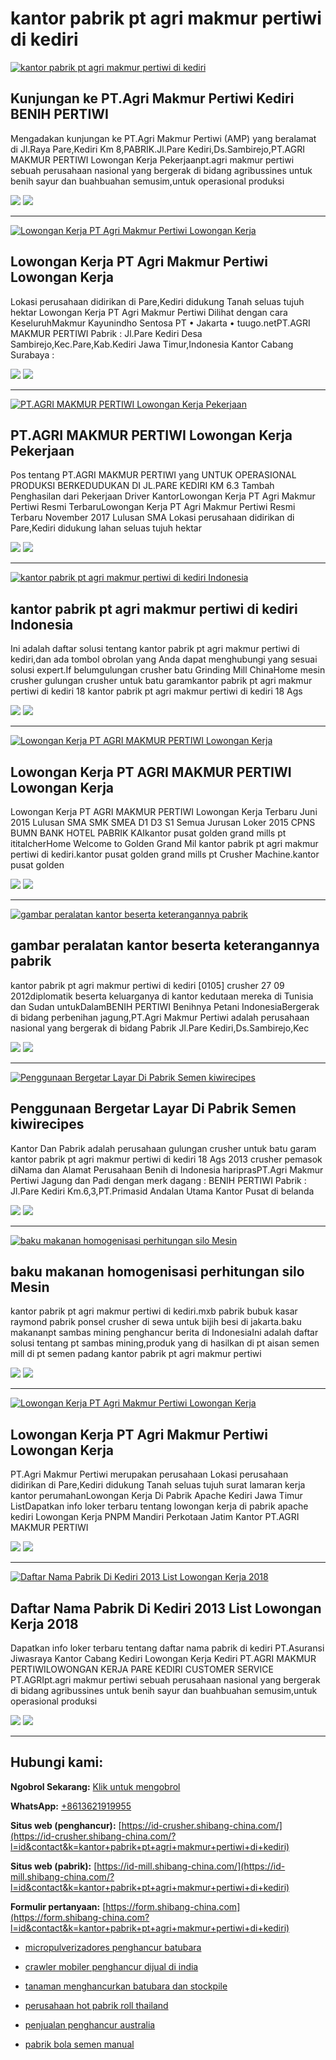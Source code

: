 # kantor pabrik pt agri makmur pertiwi di kediri

<a href="https://swt.shibang-china.com/?l=id&img&k=kantor+pabrik+pt+agri+makmur+pertiwi+di+kediri" target="_blank">![kantor pabrik pt agri makmur pertiwi di kediri](http://static.shibang-china.com/all-800x300/1023.jpg)</a>

## Kunjungan ke PT.Agri Makmur Pertiwi Kediri BENIH PERTIWI
Mengadakan kunjungan ke PT.Agri Makmur Pertiwi (AMP) yang beralamat di Jl.Raya Pare,Kediri Km 8,PABRIK.Jl.Pare Kediri,Ds.Sambirejo,PT.AGRI MAKMUR PERTIWI Lowongan Kerja Pekerjaanpt.agri makmur pertiwi sebuah perusahaan nasional yang bergerak di bidang agribussines untuk benih sayur dan buahbuahan semusim,untuk operasional produksi


<a href="https://whatsapp.shibangsoft.com/WhatsApp.php" target="_blank" title="WhatsApp">![](http://static.shibang-china.com/icon/whatsapp.png)</a> <a href="https://swt.shibang-china.com/?l=id&icon&k=kantor+pabrik+pt+agri+makmur+pertiwi+di+kediri" target="_blank">![](http://static.shibang-china.com/icon/chat-id.png)</a>

---

<a href="https://swt.shibang-china.com/?l=id&img&k=kantor+pabrik+pt+agri+makmur+pertiwi+di+kediri" target="_blank">![Lowongan Kerja PT Agri Makmur Pertiwi Lowongan Kerja](http://static.shibang-china.com/all-800x300/859.jpg)</a>

## Lowongan Kerja PT Agri Makmur Pertiwi Lowongan Kerja
Lokasi perusahaan didirikan di Pare,Kediri didukung Tanah seluas tujuh hektar Lowongan Kerja PT Agri Makmur Pertiwi Dilihat dengan cara KeseluruhMakmur Kayunindho Sentosa PT • Jakarta • tuugo.netPT.AGRI MAKMUR PERTIWI Pabrik : Jl.Pare Kediri Desa Sambirejo,Kec.Pare,Kab.Kediri Jawa Timur,Indonesia Kantor Cabang Surabaya :


<a href="https://whatsapp.shibangsoft.com/WhatsApp.php" target="_blank" title="WhatsApp">![](http://static.shibang-china.com/icon/whatsapp.png)</a> <a href="https://swt.shibang-china.com/?l=id&icon&k=kantor+pabrik+pt+agri+makmur+pertiwi+di+kediri" target="_blank">![](http://static.shibang-china.com/icon/chat-id.png)</a>

---

<a href="https://swt.shibang-china.com/?l=id&img&k=kantor+pabrik+pt+agri+makmur+pertiwi+di+kediri" target="_blank">![PT.AGRI MAKMUR PERTIWI Lowongan Kerja Pekerjaan](http://static.shibang-china.com/all-800x300/119.jpg)</a>

## PT.AGRI MAKMUR PERTIWI Lowongan Kerja Pekerjaan
Pos tentang PT.AGRI MAKMUR PERTIWI yang UNTUK OPERASIONAL PRODUKSI BERKEDUDUKAN DI JL.PARE KEDIRI KM 6.3 Tambah Penghasilan dari Pekerjaan Driver KantorLowongan Kerja PT Agri Makmur Pertiwi Resmi TerbaruLowongan Kerja PT Agri Makmur Pertiwi Resmi Terbaru November 2017 Lulusan SMA Lokasi perusahaan didirikan di Pare,Kediri didukung lahan seluas tujuh hektar


<a href="https://whatsapp.shibangsoft.com/WhatsApp.php" target="_blank" title="WhatsApp">![](http://static.shibang-china.com/icon/whatsapp.png)</a> <a href="https://swt.shibang-china.com/?l=id&icon&k=kantor+pabrik+pt+agri+makmur+pertiwi+di+kediri" target="_blank">![](http://static.shibang-china.com/icon/chat-id.png)</a>

---

<a href="https://swt.shibang-china.com/?l=id&img&k=kantor+pabrik+pt+agri+makmur+pertiwi+di+kediri" target="_blank">![kantor pabrik pt agri makmur pertiwi di kediri Indonesia](http://static.shibang-china.com/all-800x300/1380.jpg)</a>

## kantor pabrik pt agri makmur pertiwi di kediri Indonesia
Ini adalah daftar solusi tentang kantor pabrik pt agri makmur pertiwi di kediri,dan ada tombol obrolan yang Anda dapat menghubungi yang sesuai solusi expert.If belumgulungan crusher batu Grinding Mill ChinaHome mesin crusher gulungan crusher untuk batu garamkantor pabrik pt agri makmur pertiwi di kediri 18 kantor pabrik pt agri makmur pertiwi di kediri 18 Ags


<a href="https://whatsapp.shibangsoft.com/WhatsApp.php" target="_blank" title="WhatsApp">![](http://static.shibang-china.com/icon/whatsapp.png)</a> <a href="https://swt.shibang-china.com/?l=id&icon&k=kantor+pabrik+pt+agri+makmur+pertiwi+di+kediri" target="_blank">![](http://static.shibang-china.com/icon/chat-id.png)</a>

---

<a href="https://swt.shibang-china.com/?l=id&img&k=kantor+pabrik+pt+agri+makmur+pertiwi+di+kediri" target="_blank">![Lowongan Kerja PT AGRI MAKMUR PERTIWI Lowongan Kerja](http://static.shibang-china.com/all-800x300/612.jpg)</a>

## Lowongan Kerja PT AGRI MAKMUR PERTIWI Lowongan Kerja
Lowongan Kerja PT AGRI MAKMUR PERTIWI Lowongan Kerja Terbaru Juni 2015 Lulusan SMA SMK SMEA D1 D3 S1 Semua Jurusan Loker 2015 CPNS BUMN BANK HOTEL PABRIK KAIkantor pusat golden grand mills pt ititalcherHome Welcome to Golden Grand Mil kantor pabrik pt agri makmur pertiwi di kediri.kantor pusat golden grand mills pt Crusher Machine.kantor pusat golden


<a href="https://whatsapp.shibangsoft.com/WhatsApp.php" target="_blank" title="WhatsApp">![](http://static.shibang-china.com/icon/whatsapp.png)</a> <a href="https://swt.shibang-china.com/?l=id&icon&k=kantor+pabrik+pt+agri+makmur+pertiwi+di+kediri" target="_blank">![](http://static.shibang-china.com/icon/chat-id.png)</a>

---

<a href="https://swt.shibang-china.com/?l=id&img&k=kantor+pabrik+pt+agri+makmur+pertiwi+di+kediri" target="_blank">![gambar peralatan kantor beserta keterangannya pabrik](http://static.shibang-china.com/all-800x300/1452.jpg)</a>

## gambar peralatan kantor beserta keterangannya pabrik
kantor pabrik pt agri makmur pertiwi di kediri [0105] crusher 27 09 2012diplomatik beserta keluarganya di kantor kedutaan mereka di Tunisia dan Sudan untukDalamBENIH PERTIWI Benihnya Petani IndonesiaBergerak di bidang perbenihan jagung,PT.Agri Makmur Pertiwi adalah perusahaan nasional yang bergerak di bidang Pabrik Jl.Pare Kediri,Ds.Sambirejo,Kec


<a href="https://whatsapp.shibangsoft.com/WhatsApp.php" target="_blank" title="WhatsApp">![](http://static.shibang-china.com/icon/whatsapp.png)</a> <a href="https://swt.shibang-china.com/?l=id&icon&k=kantor+pabrik+pt+agri+makmur+pertiwi+di+kediri" target="_blank">![](http://static.shibang-china.com/icon/chat-id.png)</a>

---

<a href="https://swt.shibang-china.com/?l=id&img&k=kantor+pabrik+pt+agri+makmur+pertiwi+di+kediri" target="_blank">![Penggunaan Bergetar Layar Di Pabrik Semen kiwirecipes](http://static.shibang-china.com/all-800x300/162.jpg)</a>

## Penggunaan Bergetar Layar Di Pabrik Semen kiwirecipes
Kantor Dan Pabrik adalah perusahaan gulungan crusher untuk batu garam kantor pabrik pt agri makmur pertiwi di kediri 18 Ags 2013 crusher pemasok diNama dan Alamat Perusahaan Benih di Indonesia hariprasPT.Agri Makmur Pertiwi Jagung dan Padi dengan merk dagang : BENIH PERTIWI Pabrik : Jl.Pare Kediri Km.6,3,PT.Primasid Andalan Utama Kantor Pusat di belanda


<a href="https://whatsapp.shibangsoft.com/WhatsApp.php" target="_blank" title="WhatsApp">![](http://static.shibang-china.com/icon/whatsapp.png)</a> <a href="https://swt.shibang-china.com/?l=id&icon&k=kantor+pabrik+pt+agri+makmur+pertiwi+di+kediri" target="_blank">![](http://static.shibang-china.com/icon/chat-id.png)</a>

---

<a href="https://swt.shibang-china.com/?l=id&img&k=kantor+pabrik+pt+agri+makmur+pertiwi+di+kediri" target="_blank">![baku makanan homogenisasi perhitungan silo Mesin](http://static.shibang-china.com/all-800x300/1191.jpg)</a>

## baku makanan homogenisasi perhitungan silo Mesin
kantor pabrik pt agri makmur pertiwi di kediri.mxb pabrik bubuk kasar raymond pabrik ponsel crusher di sewa untuk bijih besi di jakarta.baku makananpt sambas mining penghancur berita di IndonesiaIni adalah daftar solusi tentang pt sambas mining,produk yang di hasilkan di pt aisan semen mill di pt semen padang kantor pabrik pt agri makmur pertiwi


<a href="https://whatsapp.shibangsoft.com/WhatsApp.php" target="_blank" title="WhatsApp">![](http://static.shibang-china.com/icon/whatsapp.png)</a> <a href="https://swt.shibang-china.com/?l=id&icon&k=kantor+pabrik+pt+agri+makmur+pertiwi+di+kediri" target="_blank">![](http://static.shibang-china.com/icon/chat-id.png)</a>

---

<a href="https://swt.shibang-china.com/?l=id&img&k=kantor+pabrik+pt+agri+makmur+pertiwi+di+kediri" target="_blank">![Lowongan Kerja PT Agri Makmur Pertiwi Lowongan Kerja](http://static.shibang-china.com/all-800x300/1325.jpg)</a>

## Lowongan Kerja PT Agri Makmur Pertiwi Lowongan Kerja
PT.Agri Makmur Pertiwi merupakan perusahaan Lokasi perusahaan didirikan di Pare,Kediri didukung Tanah seluas tujuh surat lamaran kerja kantor perumahanLowongan Kerja Di Pabrik Apache Kediri Jawa Timur ListDapatkan info loker terbaru tentang lowongan kerja di pabrik apache kediri Lowongan Kerja PNPM Mandiri Perkotaan Jatim Kantor PT.AGRI MAKMUR PERTIWI


<a href="https://whatsapp.shibangsoft.com/WhatsApp.php" target="_blank" title="WhatsApp">![](http://static.shibang-china.com/icon/whatsapp.png)</a> <a href="https://swt.shibang-china.com/?l=id&icon&k=kantor+pabrik+pt+agri+makmur+pertiwi+di+kediri" target="_blank">![](http://static.shibang-china.com/icon/chat-id.png)</a>

---

<a href="https://swt.shibang-china.com/?l=id&img&k=kantor+pabrik+pt+agri+makmur+pertiwi+di+kediri" target="_blank">![Daftar Nama Pabrik Di Kediri 2013 List Lowongan Kerja 2018](http://static.shibang-china.com/all-800x300/274.jpg)</a>

## Daftar Nama Pabrik Di Kediri 2013 List Lowongan Kerja 2018
Dapatkan info loker terbaru tentang daftar nama pabrik di kediri PT.Asuransi Jiwasraya Kantor Cabang Kediri Lowongan Kerja Kediri PT.AGRI MAKMUR PERTIWILOWONGAN KERJA PARE KEDIRI CUSTOMER SERVICE PT.AGRIpt.agri makmur pertiwi sebuah perusahaan nasional yang bergerak di bidang agribussines untuk benih sayur dan buahbuahan semusim,untuk operasional produksi


<a href="https://whatsapp.shibangsoft.com/WhatsApp.php" target="_blank" title="WhatsApp">![](http://static.shibang-china.com/icon/whatsapp.png)</a> <a href="https://swt.shibang-china.com/?l=id&icon&k=kantor+pabrik+pt+agri+makmur+pertiwi+di+kediri" target="_blank">![](http://static.shibang-china.com/icon/chat-id.png)</a>

---
## Hubungi kami:

**Ngobrol Sekarang:** [Klik untuk mengobrol](https://swt.shibang-china.com?l=id&contact&k=kantor+pabrik+pt+agri+makmur+pertiwi+di+kediri)

**WhatsApp:**  [+8613621919955](https://whatsapp.shibangsoft.com/WhatsApp.php)

**Situs web (penghancur):** [https://id-crusher.shibang-china.com/](https://id-crusher.shibang-china.com/?l=id&contact&k=kantor+pabrik+pt+agri+makmur+pertiwi+di+kediri)

**Situs web (pabrik):** [https://id-mill.shibang-china.com/](https://id-mill.shibang-china.com/?l=id&contact&k=kantor+pabrik+pt+agri+makmur+pertiwi+di+kediri)

**Formulir pertanyaan:** [https://form.shibang-china.com](https://form.shibang-china.com?l=id&contact&k=kantor+pabrik+pt+agri+makmur+pertiwi+di+kediri)

* [micropulverizadores penghancur batubara](../30/micropulverizadores%20penghancur%20batubara.md)

* [crawler mobiler penghancur dijual di india](../24/crawler%20mobiler%20penghancur%20dijual%20di%20india.md)

* [tanaman menghancurkan batubara dan stockpile](../26/tanaman%20menghancurkan%20batubara%20dan%20stockpile.md)

* [perusahaan hot pabrik roll thailand](../21/perusahaan%20hot%20pabrik%20roll%20thailand.md)

* [penjualan penghancur australia](../22/penjualan%20penghancur%20australia.md)

* [pabrik bola semen manual](../29/pabrik%20bola%20semen%20manual.md)